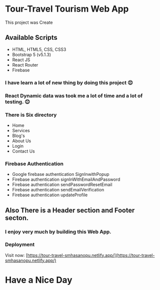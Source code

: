 # Tour-Travel Tourism Web App

This project was Create 

## Available Scripts

* HTML, HTML5, CSS, CSS3
* Bootstrap 5 (v5.1.3)
* React JS
* React Router
* Firebase

### I have learn a lot of new thing by doing this project :heart_eyes:

### React Dynamic data was took me a lot of time and a lot of testing. :blush: 

### There is Six directory 
 * Home
 * Services
 * Blog's
 * About Us
 * Login
 * Contact Us


 ### Firebase Authentication
 * Google firebase authentication SignInwithPopup
 * Firebase authentication signInWithEmailAndPassword
 * Firebase authentication sendPasswordResetEmail
 * Firebase authentication sendEmailVerification
 * Firebase authentication updateProfile


## Also There is a Header section and Footer secton.

### I enjoy very much by building this Web App.

 





### Deployment 

Visit now: [https://tour-travel-smhasanopu.netlify.app/](https://tour-travel-smhasanopu.netlify.app/)
 # Have a Nice Day
